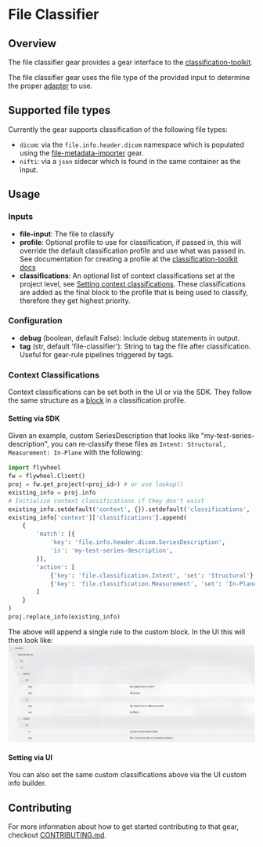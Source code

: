 # File Classifier

## Overview

The file classifier gear provides a gear interface to the
[classification-toolkit](https://gitlab.com/flywheel-io/public/classification-toolkit).

The file classifier gear uses the file type of the provided input to determine
the proper
[adapter](https://flywheel-io.gitlab.io/public/classification-toolkit/adapters.html#flywheel-adapters)
to use.

## Supported file types

Currently the gear supports classification of the following file types:

* `dicom`: via the `file.info.header.dicom` namespace which is populated using
the
[file-metadata-importer](https://gitlab.com/flywheel-io/flywheel-apps/file-metadata-importer)
gear.
* `nifti`: via a `json` sidecar which is found in the same container as the
input.

## Usage

### Inputs

* __file-input__: The file to classify
* __profile__: Optional profile to use for classification, if passed in, this
will override the default classification profile and use what was passed in.
See documentation for creating a profile at the
[classification-toolkit docs](https://flywheel-io.gitlab.io/public/classification-toolkit/profile.html)
* __classifications__: An optional list of context classifications set at the
project level, see
[Setting context classifications](#context-classifications).  These
classifications are added as the final block to the profile that is being
used to classify, therefore they get highest priority.

### Configuration

* __debug__ (boolean, default False): Include debug statements in output.
* __tag__ (str, default 'file-classifier'): String to tag the file after
classification. Useful for gear-rule pipelines triggered by tags.

### Context Classifications

Context classifications can be set both in the UI or via the SDK.  They
follow the same structure as a
[block](https://flywheel-io.gitlab.io/public/classification-toolkit/profile.html#blocks)
in a classification profile.

#### Setting via SDK

Given an example, custom SeriesDescription that looks like "my-test-series-description", you can re-classify these files as `Intent: Structural, Measurement: In-Plane` with the following:

```python
import flywheel
fw = flywheel.Client()
proj = fw.get_project(<proj_id>) # or use lookup()
existing_info = proj.info
# Initialize context classifications if they don't exist
existing_info.setdefault('context', {}).setdefault('classifications', [])
existing_info['context']['classifications'].append(
    {
        'match': [{
            'key': 'file.info.header.dicom.SeriesDescription',
            'is': 'my-test-series-description',
        }],
        'action': [
            {'key': 'file.classification.Intent', 'set': 'Structural'},
            {'key': 'file.classification.Measurement', 'set': 'In-Plane'}
        ]
    }
)
proj.replace_info(existing_info)
```

The above will append a single rule to the custom block.  In the UI this will then look like:
![Custom Classifications](./docs/images/custom_classification.png)

#### Setting via UI

You can also set the same custom classifications above via the UI custom info builder.

## Contributing

For more information about how to get started contributing to that gear,
checkout [CONTRIBUTING.md](CONTRIBUTING.md).
